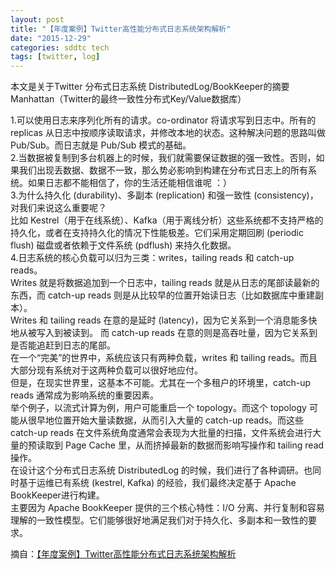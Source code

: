 ```yaml
---
layout: post
title: "【年度案例】Twitter高性能分布式日志系统架构解析"
date: "2015-12-29"
categories: sddtc tech
tags: [twitter, log]
---
```


本文是关于Twitter 分布式日志系统 DistributedLog/BookKeeper的摘要  
Manhattan（Twitter的最终一致性分布式Key/Value数据库）  

1.可以使用日志来序列化所有的请求。co-ordinator 将请求写到日志中。所有的 replicas 从日志中按顺序读取请求，并修改本地的状态。这种解决问题的思路叫做 Pub/Sub。而日志就是 Pub/Sub 模式的基础。  
2.当数据被复制到多台机器上的时候，我们就需要保证数据的强一致性。否则，如果我们出现丢数据、数据不一致，那么势必影响到构建在分布式日志上的所有系统。如果日志都不能相信了，你的生活还能相信谁呢 ：）  
3.为什么持久化 (durability)、多副本 (replication) 和强一致性 (consistency)，对我们来说这么重要呢？  
比如 Kestrel（用于在线系统）、Kafka（用于离线分析）这些系统都不支持严格的持久化，或者在支持持久化的情况下性能极差。它们采用定期回刷 (periodic flush) 磁盘或者依赖于文件系统 (pdflush) 来持久化数据。  
4.日志系统的核心负载可以归为三类：writes，tailing reads 和 catch-up reads。  
Writes 就是将数据追加到一个日志中，tailing reads 就是从日志的尾部读最新的东西，而 catch-up reads 则是从比较早的位置开始读日志（比如数据库中重建副本）。    
Writes 和 tailing reads 在意的是延时 (latency)，因为它关系到一个消息能多快地从被写入到被读到。
而 catch-up reads 在意的则是高吞吐量，因为它关系到是否能追赶到日志的尾部。  
在一个“完美”的世界中，系统应该只有两种负载，writes 和 tailing reads。而且大部分现有系统对于这两种负载可以很好地应付。  
但是，在现实世界里，这基本不可能。尤其在一个多租户的环境里，catch-up reads 通常成为影响系统的重要因素。   
举个例子，以流式计算为例，用户可能重启一个 topology。而这个 topology 可能从很早地位置开始大量读数据，从而引入大量的 catch-up reads。而这些 catch-up reads 在文件系统角度通常会表现为大批量的扫描，文件系统会进行大量的预读取到 Page Cache 里，从而挤掉最新的数据而影响写操作和 tailing read操作。  
在设计这个分布式日志系统 DistributedLog 的时候，我们进行了各种调研。也同时基于运维已有系统 (kestrel, Kafka) 的经验，我们最终决定基于 Apache BookKeeper进行构建。  
主要因为 Apache BookKeeper 提供的三个核心特性：I/O 分离、并行复制和容易理解的一致性模型。它们能够很好地满足我们对于持久化、多副本和一致性的要求。  

摘自：[【年度案例】Twitter高性能分布式日志系统架构解析](http://mp.weixin.qq.com/s?__biz=MzAwMDU1MTE1OQ==&mid=403051208&idx=1&sn=1694ac05acbcb5ca53c88bfac8a68856&scene=1&srcid=1224xZuQ9QQ4sRmiPVdHTppL#wechat_redirect)
